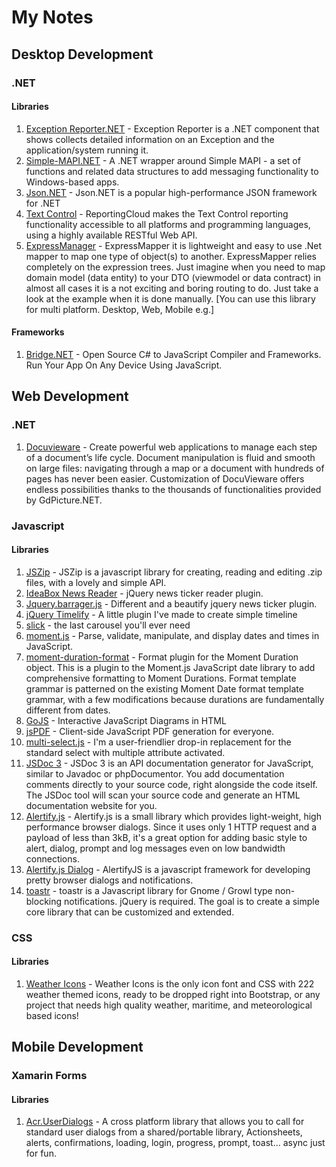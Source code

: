 # My Notes
## Desktop Development
### .NET
#### Libraries
1. [Exception Reporter.NET](https://github.com/PandaWood/ExceptionReporter.NET) - Exception Reporter is a .NET component that shows collects detailed information on an Exception and the application/system running it.
2. [Simple-MAPI.NET](https://github.com/PandaWood/Simple-MAPI.NET) - A .NET wrapper around Simple MAPI - a set of functions and related data structures to add messaging functionality to Windows-based apps.
3. [Json.NET](https://www.newtonsoft.com) - Json.NET is a popular high-performance JSON framework for .NET
4. [Text Control](https://www.textcontrol.com/) - ReportingCloud makes the Text Control reporting functionality accessible to all platforms and programming languages, using a highly available RESTful Web API.
5. [ExpressManager](http://www.expressmapper.org/) - ExpressMapper it is lightweight and easy to use .Net mapper to map one type of object(s) to another. ExpressMapper relies completely on the expression trees. Just imagine when you need to map domain model (data entity) to your DTO (viewmodel or data contract) in almost all cases it is a not exciting and boring routing to do. Just take a look at the example when it is done manually. [You can use this library for multi platform. Desktop, Web, Mobile e.g.]
#### Frameworks
1. [Bridge.NET](http://bridge.net/) - Open Source C# to JavaScript Compiler and Frameworks. Run Your App On Any Device Using JavaScript.

## Web Development
### .NET
1. [Docuvieware](http://www.docuvieware.com/) - Create powerful web applications to manage each step of a document’s life cycle. Document manipulation is fluid and smooth on large files: navigating through a map or a document with hundreds of pages has never been easier. Customization of DocuVieware offers endless possibilities thanks to the thousands of functionalities provided by GdPicture.NET.
### Javascript
#### Libraries
1. [JSZip](https://stuk.github.io/jszip/) - JSZip is a javascript library for creating, reading and editing .zip files, with a lovely and simple API.
2. [IdeaBox News Reader](http://tevratgundogdu.com/works/newsticker/index.html) - jQuery news ticker reader plugin.
3. [Jquery.barrager.js](http://yaseng.org/jquery.barrager.js/) - Different and a beautify jquery news ticker plugin.
4. [jQuery Timelify](https://github.com/Liinkiing/jquery-timelify) - A little plugin I've made to create simple timeline
5. [slick](http://kenwheeler.github.io/slick/) - the last carousel you'll ever need
6. [moment.js](https://momentjs.com/) - Parse, validate, manipulate, and display dates and times in JavaScript.
7. [moment-duration-format](https://github.com/jsmreese/moment-duration-format) - Format plugin for the Moment Duration object. This is a plugin to the Moment.js JavaScript date library to add comprehensive formatting to Moment Durations. Format template grammar is patterned on the existing Moment Date format template grammar, with a few modifications because durations are fundamentally different from dates.
8. [GoJS](https://gojs.net/) - Interactive JavaScript Diagrams in HTML
9. [jsPDF](https://github.com/MrRio/jsPDF) - Client-side JavaScript PDF generation for everyone.
10. [multi-select.js](https://github.com/lou/multi-select/) - I'm a user-friendlier drop-in replacement for the standard select with multiple attribute activated.
11. [JSDoc 3](http://usejsdoc.org) - JSDoc 3 is an API documentation generator for JavaScript, similar to Javadoc or phpDocumentor. You add documentation comments directly to your source code, right alongside the code itself. The JSDoc tool will scan your source code and generate an HTML documentation website for you.
12. [Alertify.js](https://alertifyjs.org) - Alertify.js is a small library which provides light-weight, high performance browser dialogs. Since it uses only 1 HTTP request and a payload of less than 3kB, it's a great option for adding basic style to alert, dialog, prompt and log messages even on low bandwidth connections.
13. [Alertify.js Dialog](http://alertifyjs.com/) - AlertifyJS is a javascript framework for developing pretty browser dialogs and notifications.
14. [toastr](https://github.com/CodeSeven/toastr) - toastr is a Javascript library for Gnome / Growl type non-blocking notifications. jQuery is required. The goal is to create a simple core library that can be customized and extended.
### CSS
#### Libraries
1. [Weather Icons](http://erikflowers.github.io/weather-icons/) - Weather Icons is the only icon font and CSS with 222 weather themed icons, ready to be dropped right into Bootstrap, or any project that needs high quality weather, maritime, and meteorological based icons!
## Mobile Development
### Xamarin Forms
#### Libraries
1. [Acr.UserDialogs](https://github.com/aritchie/userdialogs) - A cross platform library that allows you to call for standard user dialogs from a shared/portable library, Actionsheets, alerts, confirmations, loading, login, progress, prompt, toast... async just for fun.
